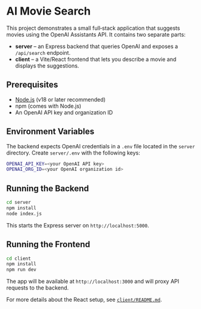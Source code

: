 # AI Movie Search

This project demonstrates a small full‑stack application that suggests movies using the OpenAI Assistants API. It contains two separate parts:

- **server** – an Express backend that queries OpenAI and exposes a `/api/search` endpoint.
- **client** – a Vite/React frontend that lets you describe a movie and displays the suggestions.

## Prerequisites

- [Node.js](https://nodejs.org/) (v18 or later recommended)
- npm (comes with Node.js)
- An OpenAI API key and organization ID

## Environment Variables

The backend expects OpenAI credentials in a `.env` file located in the `server` directory. Create `server/.env` with the following keys:

```bash
OPENAI_API_KEY=<your OpenAI API key>
OPENAI_ORG_ID=<your OpenAI organization id>
```

## Running the Backend

```bash
cd server
npm install
node index.js
```

This starts the Express server on `http://localhost:5000`.

## Running the Frontend

```bash
cd client
npm install
npm run dev
```

The app will be available at `http://localhost:3000` and will proxy API requests to the backend.

For more details about the React setup, see [`client/README.md`](client/README.md).

